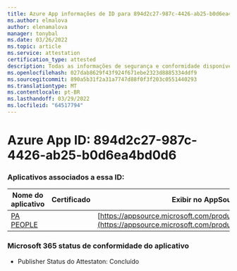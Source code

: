 ```yaml
---
title: Azure App informações de ID para 894d2c27-987c-4426-ab25-b0d6ea4bd0d6
ms.author: elmalova
author: elenamalova
manager: tonybal
ms.date: 03/26/2022
ms.topic: article
ms.service: attestation
certification_type: attested
description: Todas as informações de segurança e conformidade disponíveis para 894d2c27-987c-4426-ab25-b0d6ea4bd0d6.
ms.openlocfilehash: 027dab8629f43f924f671ebe2323d8885334ddf9
ms.sourcegitcommit: 890a5b31f2a31a7747d88f0f3f203c0551440293
ms.translationtype: MT
ms.contentlocale: pt-BR
ms.lasthandoff: 03/29/2022
ms.locfileid: "64517794"
---
```

# <a name="azure-app-id-894d2c27-987c-4426-ab25-b0d6ea4bd0d6"></a>Azure App ID: 894d2c27-987c-4426-ab25-b0d6ea4bd0d6


### <a name="apps-associated-with-this-id"></a>Aplicativos associados a essa ID:
| **Nome do aplicativo** | **Certificado** | **Exibir no AppSource** |
|--------------|---------------|-----------------------|
| [PA PEOPLE](../forward/WA200002948.md) |  | [https://appsource.microsoft.com/product/office/WA200002948](https://appsource.microsoft.com/product/office/WA200002948) |

### <a name="microsoft-365-app-compliance-status"></a>Microsoft 365 status de conformidade do aplicativo
- Publisher Status do Attestaton: Concluído
